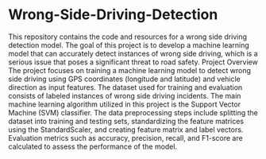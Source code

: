 # Wrong-Side-Driving-Detection
This repository contains the code and resources for a wrong side driving detection model. The goal of this project is to develop a machine learning model that can accurately detect instances of wrong side driving, which is a serious issue that poses a significant threat to road safety.
Project Overview
The project focuses on training a machine learning model to detect wrong side driving using GPS coordinates (longitude and latitude) and vehicle direction as input features.
The dataset used for training and evaluation consists of labeled instances of wrong side driving incidents.
The main machine learning algorithm utilized in this project is the Support Vector Machine (SVM) classifier.
The data preprocessing steps include splitting the dataset into training and testing sets, standardizing the feature matrices using the StandardScaler, and creating feature matrix and label vectors.
Evaluation metrics such as accuracy, precision, recall, and F1-score are calculated to assess the performance of the model.
